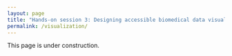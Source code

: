 ```yaml
---
layout: page
title: "Hands-on session 3: Designing accessible biomedical data visualization"
permalink: /visualization/
---
```


This page is under construction.
